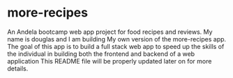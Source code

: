 # more-recipes
An Andela bootcamp web app project for food recipes and reviews. My name is douglas and I am building My own version of the more-recipes app. The goal of this app is to build a full stack web app to speed up the skills of the individual in building both the frontend and backend of a web application This README file will be properly updated later on for more details.